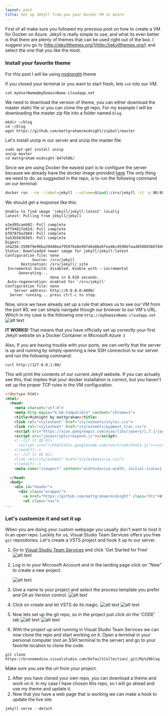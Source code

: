 ```yaml
---
layout: post
title: Set up Jekyll from you your Docker VM in Azure
---
```


First of all make sure you followed my previous post on how to create a VM for Docker on Azure.
Jekyll is really simple to use, and what its even better is that there are plenty of themes that can be used right out of the box.
I suggest you go to [http://jekyllthemes.org/](http://jekyllthemes.org/) and select the one that you like the most.


### Install your favorite theme

For this post I will be using [midninght](http://madebygraham.com/midnight/) theme

If you closed your terminal or you want to start fresh, lets `ssh` into our VM.

```Shell
ssh myUserName@myDomainName.cloudapp.net
```

We need to download the version of theme, you can either download the master static file or you can clone the git repo.
For my example I will be downloading the master zip file into a folder named `blog`.

```Shell
mkdir ~/blog
cd ~/blog
wget https://github.com/mattgraham/midnight/zipball/master
```
Let's install unzip in our server and unzip the master file:

```Shell
sudo apt-get install unzip
unzip master 
cd mattgraham-midnight-847e586/
```
Since we are using Docker the easiest part is to configure the server because we already have the docker image provided [here](https://github.com/jekyll/docker)
The only thing we need to do, as suggested in the repo, is to run the following command on our terminal:

```Bash
docker run --rm --label=jekyll --volume=$(pwd):/srv/jekyll -it -p 80:80 jekyll/jekyll            
```

We should get a response like this:

```Shell
Unable to find image 'jekyll/jekyll:latest' locally
latest: Pulling from jekyll/jekyll

a3ed95caeb02: Pull complete 
0ff94817e82d: Pull complete 
bf0787ba2884: Pull complete 
5a53b5636565: Pull complete 
Digest: sha256:3506f9e96ba394d8eaf95876e8e99746e86e6fea46cd596bfaad05060366f849
Status: Downloaded newer image for jekyll/jekyll:latest
Configuration file: none
            Source: /srv/jekyll
       Destination: /srv/jekyll/_site
 Incremental build: disabled. Enable with --incremental
      Generating... 
                    done in 0.018 seconds.
 Auto-regeneration: enabled for '/srv/jekyll'
Configuration file: none
    Server address: http://0.0.0.0:4000/
  Server running... press ctrl-c to stop.
```  
Now, since we have already set up a rule that allows us to see our VM from the port 80, we can simply navigate though our browser to our VM's URL. Which in my case is the following one `http://myDomainName.cloudapp.net`
![alt text][page-up]

**IT WORKS!** That means that you have officially set up correctly your first Jekyll website on a Docker Container in Microsoft Azure :)

Also, If you are having trouble with your ports, we can verify that the server is up and running by simply openning a new SSH connection to our server and run the following command:

```Shell
curl http://127.0.0.1:80/
```
This will print the contents of our current Jekyll website. If you can actually see this, that implies that your docker installation is correct, but you haven't set up the proper TCP rules in the VM configuration.

```HTML
<!doctype html>
<html>
  <head>
    <meta charset="utf-8">
    <meta http-equiv="X-UA-Compatible" content="chrome=1">
    <title>Midnight by mattgraham</title>
    <link rel="stylesheet" href="stylesheets/styles.css">
    <link rel="stylesheet" href="stylesheets/pygment_trac.css">
    <script src="https://ajax.googleapis.com/ajax/libs/jquery/1.7.1/jquery.min.js"></script>
    <script src="javascripts/respond.js"></script>
    <!--[if lt IE 9]>
      <script src="//html5shiv.googlecode.com/svn/trunk/html5.js"></script>
    <![endif]-->
    <!--[if lt IE 8]>
    <link rel="stylesheet" href="stylesheets/ie.css">
    <![endif]-->
    <meta name="viewport" content="width=device-width, initial-scale=1, user-scalable=no">

  </head>
  <body>
    <div id="header">
      <div class="wrapper">
        <a href="https://github.com/mattgraham/midnight" class="btn">View On GitHub</a>
        <ul class="nav">
...
```

### Let's customize it and set it up

When you are doing your custom webpage you usually don't want to host it in an open repo. Luckily for us, Visual Studio Team Services offers you free `git` repositories.
Let's create a VSTS project and hook it up to our server.
1. Go to [Visual Studio Team Services](https://www.visualstudio.com/en-us/products/visual-studio-team-services-vs.aspx) and click 'Get Started for Free'
    ![alt text][vsts]
    
1. Log in to your Microsoft Account and in the landing page click on "New" to create a new project.

    ![alt text][new-vsts]

1. Give a name to your project and select the process template you prefer and Git as Version control. 
    ![alt text][proj]
    
1. Click on create and let VSTS do its magic.
    ![alt text][proj-status]
    ![alt text][proj-created]
1. Now lets set up the git repo, so in the project just click on the 'CODE' tab
    ![alt text][vsts-code]
    ![alt text][vsts-clone]
1. With the project up and running in Visual Studio Team Services we can now clone the repo and start working on it. Open a terminal in your personal computer (not an SSH terminal to the server) and go to your favorite location to clone the code.

```Shell
git clone https://brunomedina.visualstudio.com/DefaultCollection/_git/My%20blog 
```
 
Make sure you use the url from your project.

1. After you have cloned your own repo, you can download a theme and work on it. In my case I have chosen this repo, so I will go ahead and use my theme and update it.
1. Now that you have a web page that is working we can make a hook to update the live site 

```Shell
jekyll serve --detach
``` 

[page-up]: ../img/jekyll-up.jpg "Now our container is actually serving web pages"
[vsts]: ../img/vsts.jpg "Visual Studio Team Services offers free git repos"
[new-vsts]: ../img/new-vsts.jpg "Create a new project"
[proj]: ../img/project-settings.jpg "Details of your project"
[proj-status]: ../img/proj-status.jpg "The project is being created"
[proj-created]: ../img/proj-created.jpg "The project was successfully created"
[vsts-code]: ../img/vsts-code.jpg "Set up the git account"
[vsts-clone]: ../img/vsts-clone.jpg "These are the commands to clone your code"